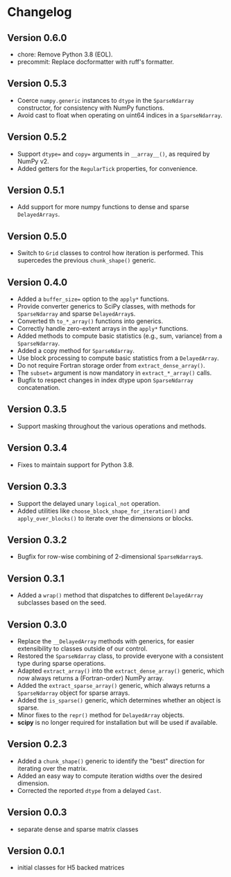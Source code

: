 # Changelog

## Version 0.6.0

- chore: Remove Python 3.8 (EOL).
- precommit: Replace docformatter with ruff's formatter.

## Version 0.5.3

- Coerce `numpy.generic` instances to `dtype` in the `SparseNdarray` constructor, for consistency with NumPy functions.
- Avoid cast to float when operating on uint64 indices in a `SparseNdarray`.

## Version 0.5.2

- Support `dtype=` and `copy=` arguments in `__array__()`, as required by NumPy v2.
- Added getters for the `RegularTick` properties, for convenience.

## Version 0.5.1

- Add support for more numpy functions to dense and sparse `DelayedArrays`.

## Version 0.5.0

- Switch to `Grid` classes to control how iteration is performed. This supercedes the previous `chunk_shape()` generic.

## Version 0.4.0

- Added a `buffer_size=` option to the `apply*` functions.
- Provide converter generics to SciPy classes, with methods for `SparseNdarray` and sparse `DelayedArray`s.
- Converted th `to_*_array()` functions into generics.
- Correctly handle zero-extent arrays in the `apply*` functions.
- Added methods to compute basic statistics (e.g., sum, variance) from a `SparseNdarray`.
- Added a copy method for `SparseNdarray`.
- Use block processing to compute basic statistics from a `DelayedArray`.
- Do not require Fortran storage order from `extract_dense_array()`.
- The `subset=` argument is now mandatory in `extract_*_array()` calls.
- Bugfix to respect changes in index dtype upon `SparseNdarray` concatenation.

## Version 0.3.5

- Support masking throughout the various operations and methods. 

## Version 0.3.4

- Fixes to maintain support for Python 3.8.

## Version 0.3.3

- Support the delayed unary `logical_not` operation.
- Added utilities like `choose_block_shape_for_iteration()` and `apply_over_blocks()` to iterate over the dimensions or blocks.

## Version 0.3.2

- Bugfix for row-wise combining of 2-dimensional `SparseNdarray`s.

## Version 0.3.1

- Added a `wrap()` method that dispatches to different `DelayedArray` subclasses based on the seed.

## Version 0.3.0

- Replace the `__DelayedArray` methods with generics, for easier extensibility to classes outside of our control.
- Restored the `SparseNdarray` class, to provide everyone with a consistent type during sparse operations.
- Adapted `extract_array()` into the `extract_dense_array()` generic, which now always returns a (Fortran-order) NumPy array.
- Added the `extract_sparse_array()` generic, which always returns a `SparseNdarray` object for sparse arrays.
- Added the `is_sparse()` generic, which determines whether an object is sparse.
- Minor fixes to the `repr()` method for `DelayedArray` objects.
- **scipy** is no longer required for installation but will be used if available.

## Version 0.2.3

- Added a `chunk_shape()` generic to identify the "best" direction for iterating over the matrix.
- Added an easy way to compute iteration widths over the desired dimension.
- Corrected the reported `dtype` from a delayed `Cast`.

## Version 0.0.3

- separate dense and sparse matrix classes

## Version 0.0.1

- initial classes for H5 backed matrices

